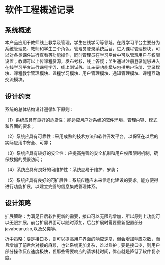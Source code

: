# 软件工程概述记录

## 系统概述

本产品应用于教师线上教学及管理，学生在线学习等领域。在线学习平台主要分为系统管理员、教师和学生三个角色。管理员登录系统后台，进入课程管理模块，可以对各类课件进行查看等功能操作，同时管理员在学习平台中可以管理用户与权限设置；教师可以上传课程资源，发布考核，线上答疑；学生通过注册登录能够进入在线学习平台进行课程学习、线上测试等。其主要功能模块包括用户注册、登录模块、课程教学管理模块、课程学习模块、用户管理模块、通知管理模块、课程互动交流模块。

## 设计约束

系统的总体结构设计遵循如下原则：

（1）系统应具有良好的适应性：能适应用户对系统的软件环境、管理内容、模式和界面的要求；

（2）系统应具有可靠性：采用成熟的技术方法和软件开发平台，以保证在以后的实际应用中安全、可靠；

（3）系统应具有较好的安全性：应提高完善的安全机制和用户权限限制机制，确保数据的受限访问；

（4）系统应具有良好的可维护性：系统应易于维护、安装；

（5）系统应具有良好的可扩展性：系统应适应未来信息化建设的要求，能方便得进行功能扩展，以建立完善的信息集成管理体系。

## 设计策略

扩展策略：为满足日后软件更新的需要，接口可以无限的增加，所以原则上功能可以无限扩展。前台扩展界面可以随时添加，后台扩展时需要重新配置部分javabean,dao,以及父类等。

 

折中策略：要是接口多，则可以提高用户界面的响应速度，但会增加响应次数，而且增加了前后台对接的麻烦，也让系统更加复杂，难以维护；要是接口少，则用户部分操作反应速度极快，但那些需要响应的请求耗时间，优点就是降低了软件复杂度。